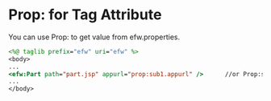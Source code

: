 <H1>Prop: for Tag Attribute</H1>
You can use Prop: to get value from efw.properties.

```jsp
<%@ taglib prefix="efw" uri="efw" %>
<body>
...
<efw:Part path="part.jsp" appurl="prop:sub1.appurl" />		//or Prop:sub1.appurl , PROP:sub1.appurl
...
</body>
```
